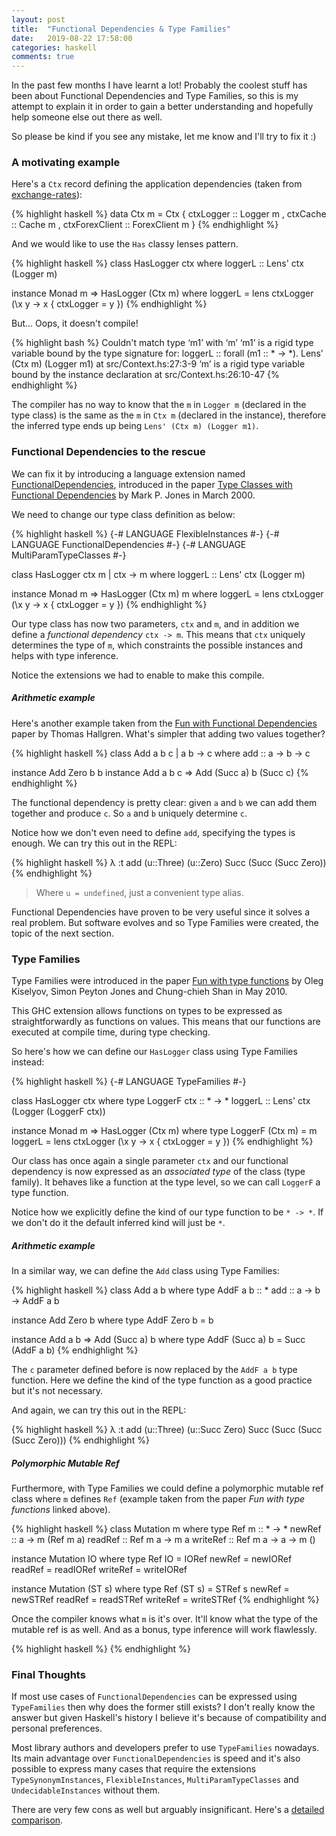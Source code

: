 ```yaml
---
layout: post
title:  "Functional Dependencies & Type Families"
date:   2019-08-22 17:58:00
categories: haskell
comments: true
---
```


In the past few months I have learnt a lot! Probably the coolest stuff has been about Functional Dependencies and Type Families, so this is my attempt to explain it in order to gain a better understanding and hopefully help someone else out there as well.

So please be kind if you see any mistake, let me know and I'll try to fix it :)

### A motivating example

Here's a `Ctx` record defining the application dependencies (taken from [exchange-rates](https://github.com/gvolpe/exchange-rates)):

{% highlight haskell %}
data Ctx m = Ctx
  { ctxLogger :: Logger m
  , ctxCache :: Cache m
  , ctxForexClient :: ForexClient m
  }
{% endhighlight %}

And we would like to use the `Has` classy lenses pattern.

{% highlight haskell %}
class HasLogger ctx where
  loggerL :: Lens' ctx (Logger m)

instance Monad m => HasLogger (Ctx m) where
  loggerL = lens ctxLogger (\x y -> x { ctxLogger = y })
{% endhighlight %}

But... Oops, it doesn't compile!

{% highlight bash %}
Couldn't match type ‘m1’ with ‘m’
      ‘m1’ is a rigid type variable bound by
        the type signature for:
          loggerL :: forall (m1 :: * -> *). Lens' (Ctx m) (Logger m1)
        at src/Context.hs:27:3-9
      ‘m’ is a rigid type variable bound by
        the instance declaration
        at src/Context.hs:26:10-47
{% endhighlight %}

The compiler has no way to know that the `m` in `Logger m` (declared in the type class) is the same as the `m` in `Ctx m` (declared in the instance), therefore the inferred type ends up being `Lens' (Ctx m) (Logger m1)`.

### Functional Dependencies to the rescue

We can fix it by introducing a language extension named [FunctionalDependencies](https://wiki.haskell.org/Functional_dependencies), introduced in the paper [Type Classes with Functional Dependencies](https://web.cecs.pdx.edu/~mpj/pubs/fundeps-esop2000.pdf) by Mark P. Jones in March 2000.

We need to change our type class definition as below:

{% highlight haskell %}
{-# LANGUAGE FlexibleInstances      #-}
{-# LANGUAGE FunctionalDependencies #-}
{-# LANGUAGE MultiParamTypeClasses  #-}

class HasLogger ctx m | ctx -> m where
  loggerL :: Lens' ctx (Logger m)

instance Monad m => HasLogger (Ctx m) m where
  loggerL = lens ctxLogger (\x y -> x { ctxLogger = y })
{% endhighlight %}

Our type class has now two parameters, `ctx` and `m`, and in addition we define a *functional dependency* `ctx -> m`. This means that `ctx` uniquely determines the type of `m`, which constraints the possible instances and helps with type
inference.

Notice the extensions we had to enable to make this compile.

##### Arithmetic example

Here's another example taken from the [Fun with Functional Dependencies](http://www.cse.chalmers.se/~hallgren/Papers/hallgren.pdf) paper by Thomas Hallgren. What's simpler that adding two values together?

{% highlight haskell %}
class Add a b c | a b -> c where
  add :: a -> b -> c

instance Add Zero b b
instance Add a b c => Add (Succ a) b (Succ c)
{% endhighlight %}

The functional dependency is pretty clear: given `a` and `b` we can add them together and produce `c`. So `a` and
`b` uniquely determine `c`.

Notice how we don't even need to define `add`, specifying the types is enough. We can try this out in the REPL:

{% highlight haskell %}
λ :t add (u::Three) (u::Zero)
Succ (Succ (Succ Zero))
{% endhighlight %}

> Where `u = undefined`, just a convenient type alias.

Functional Dependencies have proven to be very useful since it solves a real problem. But software evolves and so Type Families were created, the topic of the next section.

### Type Families

Type Families were introduced in the paper [Fun with type
functions](https://www.microsoft.com/en-us/research/wp-content/uploads/2016/07/typefun.pdf?from=http%3A%2F%2Fresearch.microsoft.com%2F~simonpj%2Fpapers%2Fassoc-types%2Ffun-with-type-funs%2Ftypefun.pdf) by Oleg Kiselyov, Simon Peyton Jones and Chung-chieh Shan in May 2010.

This GHC extension allows functions on types to be expressed as straightforwardly as functions on values. This means
that our functions are executed at compile time, during type checking.

So here's how we can define our `HasLogger` class using Type Families instead:

{% highlight haskell %}
{-# LANGUAGE TypeFamilies #-}

class HasLogger ctx where
  type LoggerF ctx :: * -> *
  loggerL :: Lens' ctx (Logger (LoggerF ctx))

instance Monad m => HasLogger (Ctx m) where
  type LoggerF (Ctx m) = m
  loggerL = lens ctxLogger (\x y -> x { ctxLogger = y })
{% endhighlight %}

Our class has once again a single parameter `ctx` and our functional dependency is now expressed as an *associated type* of the class (type family). It behaves like a function at the type level, so we can call `LoggerF` a type function.

Notice how we explicitly define the kind of our type function to be `* -> *`. If we don't do it the default inferred kind will just be `*`.

##### Arithmetic example

In a similar way, we can define the `Add` class using Type Families:

{% highlight haskell %}
class Add a b where
  type AddF a b :: *
  add :: a -> b -> AddF a b

instance Add Zero b where
  type AddF Zero b = b

instance Add a b => Add (Succ a) b where
  type AddF (Succ a) b = Succ (AddF a b)
{% endhighlight %}

The `c` parameter defined before is now replaced by the `AddF a b` type function. Here we define the kind of the type
function as a good practice but it's not necessary.

And again, we can try this out in the REPL:

{% highlight haskell %}
λ :t add (u::Three) (u::Succ Zero)
Succ (Succ (Succ (Succ Zero)))
{% endhighlight %}

##### Polymorphic Mutable Ref

Furthermore, with Type Families we could define a polymorphic mutable ref class where `m` defines `Ref` (example taken from
the paper *Fun with type functions* linked above).

{% highlight haskell %}
class Mutation m where
  type Ref m :: * -> *
  newRef   :: a -> m (Ref m a)
  readRef  :: Ref m a -> m a
  writeRef :: Ref m a -> a -> m ()

instance Mutation IO where
  type Ref IO = IORef
  newRef   = newIORef
  readRef  = readIORef
  writeRef = writeIORef

instance Mutation (ST s) where
  type Ref (ST s) = STRef s
  newRef   = newSTRef
  readRef  = readSTRef
  writeRef = writeSTRef
{% endhighlight %}

Once the compiler knows what `m` is it's over. It'll know what the type of the mutable ref is as well. And as a bonus, type inference will work flawlessly.

{% highlight haskell %}
{% endhighlight %}

### Final Thoughts

If most use cases of `FunctionalDependencies` can be expressed using `TypeFamilies` then why does the former
still exists? I don't really know the answer but given Haskell's history I believe it's because of compatibility and
personal preferences.

Most library authors and developers prefer to use `TypeFamilies` nowadays. Its main advantage over
`FunctionalDependencies` is speed and it's also possible to express many cases that require the extensions `TypeSynonymInstances`, `FlexibleInstances`, `MultiParamTypeClasses` and `UndecidableInstances` without them.

There are very few cons as well but arguably insignificant. Here's a [detailed comparison](https://wiki.haskell.org/Functional_dependencies_vs._type_families).
